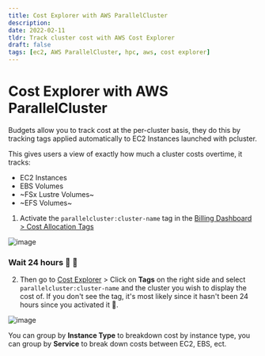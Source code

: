 ```yaml
---
title: Cost Explorer with AWS ParallelCluster
description:
date: 2022-02-11
tldr: Track cluster cost with AWS Cost Explorer
draft: false
tags: [ec2, AWS ParallelCluster, hpc, aws, cost explorer]
---
```


# Cost Explorer with AWS ParallelCluster

Budgets allow you to track cost at the per-cluster basis, they do this by tracking tags applied automatically to EC2 Instances launched with pcluster.

This gives users a view of exactly how much a cluster costs overtime, it tracks:

* EC2 Instances
* EBS Volumes
* ~FSx Lustre Volumes~
* ~EFS Volumes~

1. Activate the `parallelcluster:cluster-name` tag in the [Billing Dashboard > Cost Allocation Tags](https://console.aws.amazon.com/billing/home?#/tags)

![image](https://user-images.githubusercontent.com/5545980/154155545-cfa4554f-10ce-4abd-8784-fcf7d12277b8.png)

### Wait 24 hours 📆 🥱

2. Then go to [Cost Explorer](https://console.aws.amazon.com/cost-management/home?#/custom?) > Click on **Tags** on the right side and select `parallelcluster:cluster-name` and the cluster you wish to display the cost of. If you don't see the tag, it's most likely since it hasn't been 24 hours since you activated it 🥱.

![image](https://user-images.githubusercontent.com/5545980/154816048-229d6106-de8c-4cc0-a904-3c8d56654ae3.png)

You can group by **Instance Type** to breakdown cost by instance type, you can group by **Service** to break down costs between EC2, EBS, ect.
